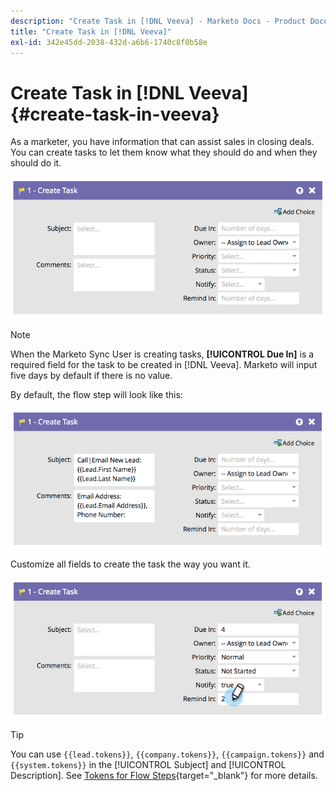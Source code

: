 ```yaml
---
description: "Create Task in [!DNL Veeva] - Marketo Docs - Product Documentation"
title: "Create Task in [!DNL Veeva]"
exl-id: 342e45dd-2038-432d-a6b6-1740c8f0b58e
---
```

# Create Task in [!DNL Veeva] {#create-task-in-veeva}

As a marketer, you have information that can assist sales in closing deals. You can create tasks to let them know what they should do and when they should do it.

   ![](assets/create-task-in-veeva-1.png)

>[!NOTE]
>
>When the Marketo Sync User is creating tasks, **[!UICONTROL Due In]** is a required field for the task to be created in [!DNL Veeva]. Marketo will input five days by default if there is no value.

By default, the flow step will look like this:

   ![](assets/create-task-in-veeva-2.png)

Customize all fields to create the task the way you want it.

   ![](assets/create-task-in-veeva-3.png)

>[!TIP]
>
>You can use `{{lead.tokens}}`, `{{company.tokens}}`, `{{campaign.tokens}}` and `{{system.tokens}}` in the [!UICONTROL Subject] and [!UICONTROL Description]. See [Tokens for Flow Steps](/help/marketo/product-docs/core-marketo-concepts/smart-campaigns/flow-actions/use-tokens-in-flow-steps.md){target="_blank"} for more details.
